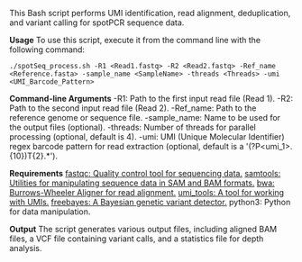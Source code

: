 This Bash script performs UMI identification, read alignment, deduplication, and variant calling for spotPCR sequence data. 

**Usage**
To use this script, execute it from the command line with the following command:

```
./spotSeq_process.sh -R1 <Read1.fastq> -R2 <Read2.fastq> -Ref_name <Reference.fasta> -sample_name <SampleName> -threads <Threads> -umi <UMI_Barcode_Pattern>
```

**Command-line Arguments**
-R1: Path to the first input read file (Read 1).
-R2: Path to the second input read file (Read 2).
-Ref_name: Path to the reference genome or sequence file.
-sample_name: Name to be used for the output files (optional).
-threads: Number of threads for parallel processing (optional, default is 4).
-umi: UMI (Unique Molecular Identifier) regex barcode pattern for read extraction (optional, default is a '(?P<umi_1>.{10})T{2}.*').


**Requirements**
[fastqc: Quality control tool for sequencing data.](https://www.bioinformatics.babraham.ac.uk/projects/fastqc/)
[samtools: Utilities for manipulating sequence data in SAM and BAM formats.](https://www.htslib.org/)
[bwa: Burrows-Wheeler Aligner for read alignment.](https://bio-bwa.sourceforge.net/)
[umi_tools: A tool for working with UMIs.](https://umi-tools.readthedocs.io/en/latest/QUICK_START.html)
[freebayes: A Bayesian genetic variant detector.](https://github.com/freebayes/freebayes)
python3: Python for data manipulation.

**Output**
The script generates various output files, including aligned BAM files, a VCF file containing variant calls, and a statistics file for depth analysis.